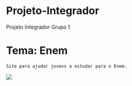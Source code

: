# Projeto-Integrador
Projeto Integrador Grupo 1


# Tema: Enem
    Site para ajudar jovens a estudar para o Enem.

<img loading="lazy" src="Layout-Projeto.jpg">
